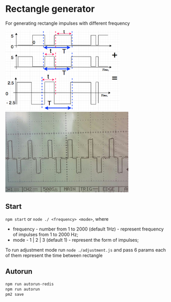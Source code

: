# Rectangle generator

For generating rectangle impulses with different frequency

<img src="https://github.com/VolodymyrTymets/rectangle-generator/blob/master/private/schema.png?raw=true" alt="schema" height="250">


<img src="https://github.com/VolodymyrTymets/rectangle-generator/blob/master/private/result.jpg?raw=t" alt="result" height="250">

## Start 

`npm start` or `node ./ <frequency> <mode>`, where

- frequency - number from 1 to 2000 (default 1Hz) - represent frequency of impulses from 1 to 2000 Hz;
- mode - 1 | 2 | 3 (default 1) - represent the form of impulses;

To run adjustment mode run `node ./adjustment.js` and pass 6 params each of them represent the time between rectangle

## Autorun 
```
npm run autorun-redis
npm run autorun
pm2 save
``` 